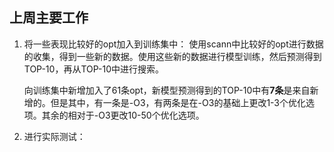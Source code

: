 ## 上周主要工作
1. 将一些表现比较好的opt加入到训练集中：
	使用scann中比较好的opt进行数据的收集，得到一些新的数据。使用这些新的数据进行模型训练，然后预测得到TOP-10，再从TOP-10中进行搜索。

	向训练集中新增加入了61条opt，新模型预测得到的TOP-10中有**7条**是来自新增的。但是其中，有一条是-O3，有两条是在-O3的基础上更改1-3个优化选项。其余的相对于-O3更改10-50个优化选项。
	
2. 进行实际测试：
